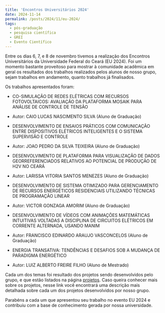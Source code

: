 ```yaml
---
title: 'Encontros Universitários 2024'
date: 2024-11-14
permalink: /posts/2024/11/eu-2024/
tags:
  - pós-graduação
  - pesquisa científica
  - GREI
  - Evento Científico
---
```



Entre os dias 6, 7, e 8 de novembro tivemos a realização dos Encontros Universitários da Universidade Federal do Ceará (EU 2024). Foi um momento bastante proveitoso para mostrar à comunidade acadêmica em geral os resultados dos trabalhos realizados pelos alunos de nosso grupo, sejam trabalhos em andamento, quanto trabalhos já finalisados.

Os trabalhos apresentados foram:

- CO-SIMULAÇÃO DE REDES ELÉTRICAS COM RECURSOS FOTOVOLTAICOS: AVALIAÇÃO DA PLATAFORMA MOSAIK PARA ANÁLISE DE CONTROLE DE TENSÃO 	
- Autor: CAIO LUCAS NASCIMENTO SILVA (Aluno de Graduação)

- DESENVOLVIMENTO DE ENSAIOS PRÁTICOS COM COMUNICAÇÃO ENTRE DISPOSITIVOS ELÉTRICOS INTELIGENTES E O SISTEMA SUPERVISÃO E CONTROLE 	
- Autor: JOAO PEDRO DA SILVA TEIXEIRA (Aluno de Graduação)

- DESENVOLVIMENTO DE PLATAFORMA PARA VISUALIZAÇÃO DE DADOS GEORREFERENCIADOS RELATIVOS AO POTENCIAL DE PRODUÇÃO DE H2V NO CEARÁ 	
- Autor: LARISSA VITORIA SANTOS MENEZES (Aluno de Graduação)

- DESENVOLVIMENTO DE SISTEMA OTIMIZADO PARA GERENCIAMENTO DE RECURSOS ENERGÉTICOS RESIDENCIAIS UTILIZANDO TÉCNICAS DE PROGRAMAÇÃO LINEAR
- Autor: VICTOR GONZAGA AMORIM (Aluno de Graduação)

- DESENVOLVIMENTO DE VÍDEOS COM ANIMAÇÕES MATEMÁTICAS INTUITIVAS VOLTADAS A DISCIPLINA DE CIRCUITOS ELÉTRICOS EM CORRENTE ALTERNADA, USANDO MANIM
- Autor: FRANCISCO EDINARDO ARAUJO VASCONCELOS (Aluno de Graduação)

- ENERGIA TRANSATIVA: TENDÊNCIAS E DESAFIOS SOB A MUDANÇA DE PARADIGMA ENERGÉTICO
- Autor: LUIZ ALBERTO FREIRE FILHO (Aluno de Mestrado)

Cada um dos temas foi resultado dos projetos sendo desenvolvidos pelo grupo, e que estão listados na página [projetos](/projects/). Caso queira conhecer mais sobre os projetos, nesse link você encontrará uma descrição mais detalhada sobre cada um dos projetos desenvolvidos por nosso grupo.

Parabéns a cada um que apresentou seu trabalho no evento EU 2024 e contribuiu com a base de conhecimento gerada por nossa universidade.